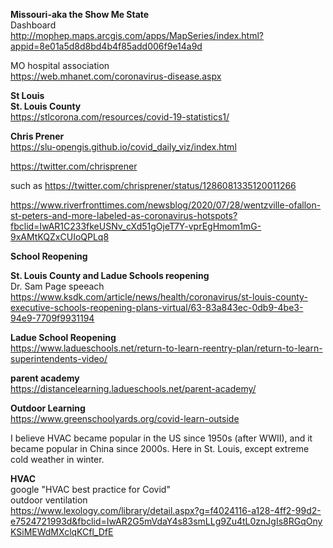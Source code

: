 **Missouri-aka the Show Me State**  
Dashboard  
http://mophep.maps.arcgis.com/apps/MapSeries/index.html?appid=8e01a5d8d8bd4b4f85add006f9e14a9d

MO hospital association  
https://web.mhanet.com/coronavirus-disease.aspx  

**St Louis**  
**St. Louis County**  
https://stlcorona.com/resources/covid-19-statistics1/  

**Chris Prener**   
https://slu-opengis.github.io/covid_daily_viz/index.html  

https://twitter.com/chrisprener  

such as
https://twitter.com/chrisprener/status/1286081335120011266  


https://www.riverfronttimes.com/newsblog/2020/07/28/wentzville-ofallon-st-peters-and-more-labeled-as-coronavirus-hotspots?fbclid=IwAR1C233fkeUSNv_cXd51gOjeT7Y-vprEgHmom1mG-9xAMtKQZxCUIoQPLq8  

**School Reopening**  

**St. Louis County and Ladue Schools reopening**  
Dr. Sam Page speeach  
https://www.ksdk.com/article/news/health/coronavirus/st-louis-county-executive-schools-reopening-plans-virtual/63-83a843ec-0db9-4be3-94e9-7709f9931194  

**Ladue School Reopening**  
https://www.ladueschools.net/return-to-learn-reentry-plan/return-to-learn-superintendents-video/  

**parent academy**  
https://distancelearning.ladueschools.net/parent-academy/

**Outdoor Learning**  
https://www.greenschoolyards.org/covid-learn-outside  

I believe HVAC became popular in the US since 1950s (after WWII), and it became popular in China since 2000s. Here in St. Louis, except extreme cold weather in winter. 

**HVAC**  
google "HVAC best practice for Covid"  
outdoor ventilation  
https://www.lexology.com/library/detail.aspx?g=f4024116-a128-4ff2-99d2-e7524721993d&fbclid=IwAR2G5mVdaY4s83smLLg9Zu4tL0znJgIs8RGqOnyKSiMEWdMXclqKCfl_DfE
